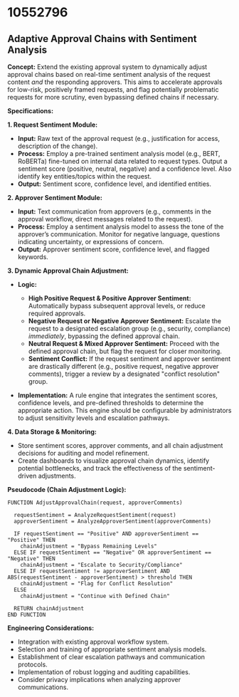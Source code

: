 # 10552796

## Adaptive Approval Chains with Sentiment Analysis

**Concept:** Extend the existing approval system to dynamically adjust approval chains based on real-time sentiment analysis of the request content *and* the responding approvers. This aims to accelerate approvals for low-risk, positively framed requests, and flag potentially problematic requests for more scrutiny, even bypassing defined chains if necessary.

**Specifications:**

**1. Request Sentiment Module:**

*   **Input:** Raw text of the approval request (e.g., justification for access, description of the change).
*   **Process:** Employ a pre-trained sentiment analysis model (e.g., BERT, RoBERTa) fine-tuned on internal data related to request types. Output a sentiment score (positive, neutral, negative) and a confidence level. Also identify key entities/topics within the request.
*   **Output:** Sentiment score, confidence level, and identified entities.

**2. Approver Sentiment Module:**

*   **Input:** Text communication from approvers (e.g., comments in the approval workflow, direct messages related to the request).
*   **Process:** Employ a sentiment analysis model to assess the tone of the approver’s communication. Monitor for negative language, questions indicating uncertainty, or expressions of concern.
*   **Output:** Approver sentiment score, confidence level, and flagged keywords.

**3. Dynamic Approval Chain Adjustment:**

*   **Logic:**
    *   **High Positive Request & Positive Approver Sentiment:**  Automatically bypass subsequent approval levels, or reduce required approvals.
    *   **Negative Request or Negative Approver Sentiment:** Escalate the request to a designated escalation group (e.g., security, compliance) *immediately*, bypassing the defined approval chain.
    *   **Neutral Request & Mixed Approver Sentiment:** Proceed with the defined approval chain, but flag the request for closer monitoring.
    *   **Sentiment Conflict:** If the request sentiment and approver sentiment are drastically different (e.g., positive request, negative approver comments), trigger a review by a designated "conflict resolution" group.

*   **Implementation:** A rule engine that integrates the sentiment scores, confidence levels, and pre-defined thresholds to determine the appropriate action.  This engine should be configurable by administrators to adjust sensitivity levels and escalation pathways.

**4. Data Storage & Monitoring:**

*   Store sentiment scores, approver comments, and all chain adjustment decisions for auditing and model refinement.
*   Create dashboards to visualize approval chain dynamics, identify potential bottlenecks, and track the effectiveness of the sentiment-driven adjustments.

**Pseudocode (Chain Adjustment Logic):**

```
FUNCTION AdjustApprovalChain(request, approverComments)

  requestSentiment = AnalyzeRequestSentiment(request)
  approverSentiment = AnalyzeApproverSentiment(approverComments)

  IF requestSentiment == "Positive" AND approverSentiment == "Positive" THEN
    chainAdjustment = "Bypass Remaining Levels"
  ELSE IF requestSentiment == "Negative" OR approverSentiment == "Negative" THEN
    chainAdjustment = "Escalate to Security/Compliance"
  ELSE IF requestSentiment != approverSentiment AND ABS(requestSentiment - approverSentiment) > threshold THEN
    chainAdjustment = "Flag for Conflict Resolution"
  ELSE
    chainAdjustment = "Continue with Defined Chain"

  RETURN chainAdjustment
END FUNCTION
```

**Engineering Considerations:**

*   Integration with existing approval workflow system.
*   Selection and training of appropriate sentiment analysis models.
*   Establishment of clear escalation pathways and communication protocols.
*   Implementation of robust logging and auditing capabilities.
*   Consider privacy implications when analyzing approver communications.